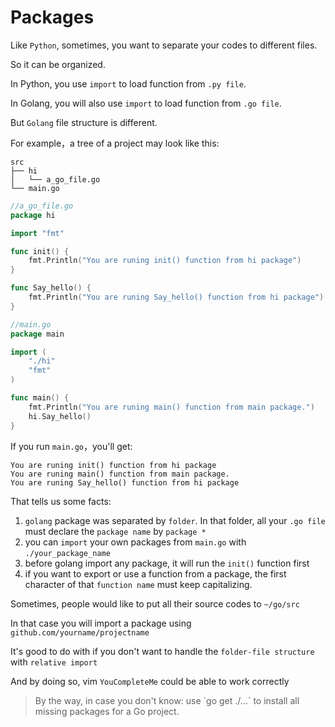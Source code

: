 # Packages

Like `Python`, sometimes, you want to separate your codes to different files.

So it can be organized.

In Python, you use `import` to load function from `.py file`.

In Golang, you will also use `import` to load function from `.go file`.

But `Golang` file structure is different.

For example，a tree of a project may look like this:

```text
src
├── hi
│   └── a_go_file.go
└── main.go
```

```go
//a_go_file.go
package hi

import "fmt"

func init() {
    fmt.Println("You are runing init() function from hi package")
}

func Say_hello() {
    fmt.Println("You are runing Say_hello() function from hi package")
}
```

```go
//main.go
package main

import (
    "./hi"
    "fmt"
)

func main() {
    fmt.Println("You are runing main() function from main package.")
    hi.Say_hello()
}
```

If you run `main.go`，you'll get:

```text
You are runing init() function from hi package
You are runing main() function from main package.
You are runing Say_hello() function from hi package
```

That tells us some facts:

1. `golang` package was separated by `folder`. In that folder, all your `.go file` must declare the `package name` by `package *`
2. you can `import` your own packages from `main.go` with `./your_package_name`
3. before golang import any package, it will run the `init()` function first
4. if you want to export or use a function from a package, the first character of that `function name` must keep capitalizing.

Sometimes, people would like to put all their source codes to `~/go/src`

In that case you will import a package using `github.com/yourname/projectname`

It's good to do with if you don't want to handle the `folder-file structure` with `relative import`

And by doing so, vim `YouCompleteMe` could be able to work correctly

> By the way, in case you don't know: use \`go get ./...\` to install all missing packages for a Go project.

